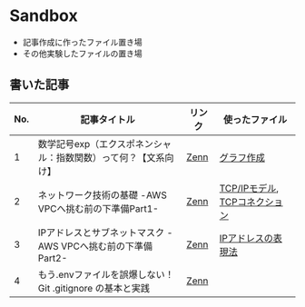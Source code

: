 # Sandbox
- 記事作成に作ったファイル置き場
- その他実験したファイルの置き場

## 書いた記事

| No.  | 記事タイトル                                                                 | リンク                                                                                   | 使ったファイル                                                                 |
|------|------------------------------------------------------------------------------|------------------------------------------------------------------------------------------|--------------------------------------------------------------------------------|
| 1    | 数学記号exp（エクスポネンシャル：指数関数）って何？【文系向け】              | [Zenn](https://zenn.dev/channnnsm/articles/accba953773366)                              | [グラフ作成](https://github.com/channnnsm/sandbox/blob/main/generate_graph_images.py) |
| 2    | ネットワーク技術の基礎 -AWS VPCへ挑む前の下準備Part1-              | [Zenn](https://zenn.dev/channnnsm/articles/fb5c12a2a4d8bb)                              | [TCP/IPモデル](https://github.com/channnnsm/sandbox/blob/main/TCP_IP_model.svg), [TCPコネクション](https://github.com/channnnsm/sandbox/blob/main/TCPconnection.md) |
| 3    | IPアドレスとサブネットマスク -AWS VPCへ挑む前の下準備Part2-              | [Zenn](https://zenn.dev/channnnsm/articles/26498203879f9b)                              | [IPアドレスの表現法](https://github.com/channnnsm/sandbox/blob/main/IP.svg)|
| 4    | もう.envファイルを誤爆しない！Git .gitignore の基本と実践              | [Zenn](https://zenn.dev/channnnsm/articles/2cc6b5f875229d)                              | []()|
